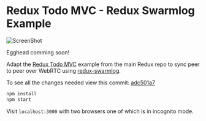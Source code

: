 # Redux Todo MVC - Redux Swarmlog Example

![ScreenShot](https://raw.github.com/philholden/todomvc-redux-swarmlog/master/redux-swarmlog-egghead.png)

Egghead comming soon!

Adapt the [Redux Todo MVC](https://github.com/reactjs/redux/tree/master/examples/todomvc) example from the main Redux repo to sync peer to peer over WebRTC using [redux-swarmlog](https://github.com/philholden/redux-swarmlog).

To see all the changes needed view this commit: [adc501a7](https://github.com/philholden/todomvc-redux-swarmlog/commit/adc501a76156ac062c123659073630dd74057d07)

```bash
npm install
npm start
```
Visit `localhost:3000` with two browsers one of which is in incognito mode.

